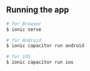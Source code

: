 ## Running the app

```bash
# for Browser
$ ionic serve

# for Android
$ ionic capacitor run android

# for iOS
$ ionic capacitor run ios
```
